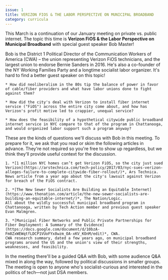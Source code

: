 ```yaml
---
issue: 1
title: VERIZON FIOS & THE LABOR PERSPECTIVE ON MUNICIPAL BROADBAND
category: curricula
---
```

This March is a continuation of our January meeting on private vs. public internet. The topic this time is **Verizon FiOS & the Labor Perspective on Municipal Broadband** with special guest speaker Bob Master! 

Bob is the District 1 Political Director of the Communication Workers of America (CWA) – the union representing Verizon FiOS technicians, and the largest union to endorse Bernie Sanders in 2016. He's also a co-founder of the NY Working Families Party and a longtime socialist labor organizer. It's hard to find a better guest speaker on this topic!

    * How did neoliberalism in the 80s tip the balance of power in favor of cable/fiber providers and what have labor unions done to fight against them?

    * How did the city's deal with Verizon to install fiber internet service ("FiOS") across the entire city come about, and how has Verizon's profit motive led to crappier, unequal service?

    * How does the feasibility of a hypothetical citywide public broadband internet service in NYC compare to that of the program in Chattanooga, and would organized labor support such a program anyway?

These are the kinds of questions we'll discuss with Bob in this meeting. To prepare for it, we ask that you read or skim the following articles in advance. They're not required so you're free to show up regardless, but we think they'll provide useful context for the discussion.

    1. *[1 million NYC homes can’t get Verizon FiOS, so the city just sued Verizon](https://arstechnica.com/tech-policy/2017/03/nyc-sues-verizon-alleges-failure-to-complete-citywide-fiber-rollout/)*, Ars Technica.
    News article from a year ago about the city's lawsuit against Verizon for breach of the FiOS contract.
     
    2. *[The New Sewer Socialists Are Building an Equitable Internet](https://www.thenation.com/article/the-new-sewer-socialists-are-building-an-equitable-internet/)*, The Nation/Logic. 
    All about the wildly successful municipal broadband program in Chattanooga, written by Tech Action member and previous guest speaker Evan Malmgren.
     
    3. *[Municipal Fiber Networks and Public Private Partnerships for Fiber Deployment: A Summary of the Evidence](https://docs.google.com/document/d/10bzA-Fm8ZxWEWqtfLDCP1VUoFYx8wzm_OA-xKV_KOnM/edit)*, CWA.
    CWA research summary, dated a few years ago, on municipal broadband programs around the US and the union's view of their strengths, weaknesses, and feasibility.

In the meeting there'll be a guided Q&A with Bob, with some audience Q&A mixed in along the way, followed by political discussions in smaller groups. The meeting is open to anyone who's socialist-curious and interested in the politics of tech—not just DSA members.
